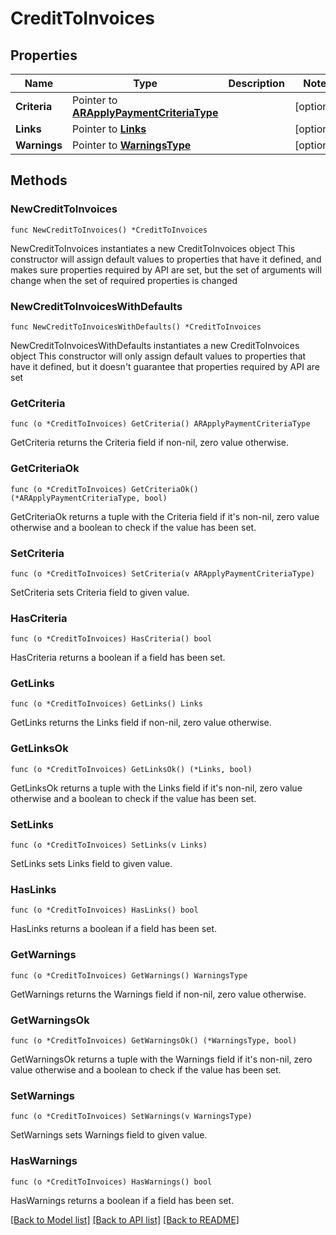 # CreditToInvoices

## Properties

Name | Type | Description | Notes
------------ | ------------- | ------------- | -------------
**Criteria** | Pointer to [**ARApplyPaymentCriteriaType**](ARApplyPaymentCriteriaType.md) |  | [optional] 
**Links** | Pointer to [**Links**](Links.md) |  | [optional] 
**Warnings** | Pointer to [**WarningsType**](WarningsType.md) |  | [optional] 

## Methods

### NewCreditToInvoices

`func NewCreditToInvoices() *CreditToInvoices`

NewCreditToInvoices instantiates a new CreditToInvoices object
This constructor will assign default values to properties that have it defined,
and makes sure properties required by API are set, but the set of arguments
will change when the set of required properties is changed

### NewCreditToInvoicesWithDefaults

`func NewCreditToInvoicesWithDefaults() *CreditToInvoices`

NewCreditToInvoicesWithDefaults instantiates a new CreditToInvoices object
This constructor will only assign default values to properties that have it defined,
but it doesn't guarantee that properties required by API are set

### GetCriteria

`func (o *CreditToInvoices) GetCriteria() ARApplyPaymentCriteriaType`

GetCriteria returns the Criteria field if non-nil, zero value otherwise.

### GetCriteriaOk

`func (o *CreditToInvoices) GetCriteriaOk() (*ARApplyPaymentCriteriaType, bool)`

GetCriteriaOk returns a tuple with the Criteria field if it's non-nil, zero value otherwise
and a boolean to check if the value has been set.

### SetCriteria

`func (o *CreditToInvoices) SetCriteria(v ARApplyPaymentCriteriaType)`

SetCriteria sets Criteria field to given value.

### HasCriteria

`func (o *CreditToInvoices) HasCriteria() bool`

HasCriteria returns a boolean if a field has been set.

### GetLinks

`func (o *CreditToInvoices) GetLinks() Links`

GetLinks returns the Links field if non-nil, zero value otherwise.

### GetLinksOk

`func (o *CreditToInvoices) GetLinksOk() (*Links, bool)`

GetLinksOk returns a tuple with the Links field if it's non-nil, zero value otherwise
and a boolean to check if the value has been set.

### SetLinks

`func (o *CreditToInvoices) SetLinks(v Links)`

SetLinks sets Links field to given value.

### HasLinks

`func (o *CreditToInvoices) HasLinks() bool`

HasLinks returns a boolean if a field has been set.

### GetWarnings

`func (o *CreditToInvoices) GetWarnings() WarningsType`

GetWarnings returns the Warnings field if non-nil, zero value otherwise.

### GetWarningsOk

`func (o *CreditToInvoices) GetWarningsOk() (*WarningsType, bool)`

GetWarningsOk returns a tuple with the Warnings field if it's non-nil, zero value otherwise
and a boolean to check if the value has been set.

### SetWarnings

`func (o *CreditToInvoices) SetWarnings(v WarningsType)`

SetWarnings sets Warnings field to given value.

### HasWarnings

`func (o *CreditToInvoices) HasWarnings() bool`

HasWarnings returns a boolean if a field has been set.


[[Back to Model list]](../README.md#documentation-for-models) [[Back to API list]](../README.md#documentation-for-api-endpoints) [[Back to README]](../README.md)



